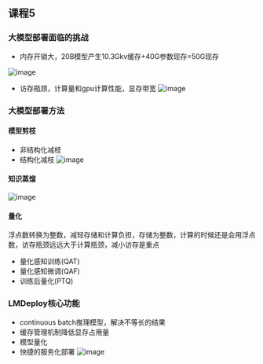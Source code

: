 ## 课程5

### 大模型部署面临的挑战
- 内存开销大，20B模型产生10.3Gkv缓存+40G参数现存=50G现存

![image](https://github.com/tangyanlin/llm_notes/assets/2775580/29fac131-a838-4194-bd66-be071bab4646)

- 访存瓶颈，计算量和gpu计算性能，显存带宽
![image](https://github.com/tangyanlin/llm_notes/assets/2775580/195f8336-e7dd-4b95-8145-ff7261519d59)

### 大模型部署方法

#### 模型剪枝
- 非结构化减枝
- 结构化减枝
![image](https://github.com/tangyanlin/llm_notes/assets/2775580/50cda6d5-be24-4958-b052-aca5677bbf51)

#### 知识蒸馏
![image](https://github.com/tangyanlin/llm_notes/assets/2775580/48e77df3-0596-47d4-a1cd-ec20e5a56a08)

#### 量化
浮点数转换为整数，减轻存储和计算负担，存储为整数，计算的时候还是会用浮点数，访存瓶颈远远大于计算瓶颈，减小访存是重点
- 量化感知训练(QAT)
- 量化感知微调(QAF)
- 训练后量化(PTQ)

### LMDeploy核心功能
- continuous batch推理模型，解决不等长的结果
- 缓存管理机制降低显存占用量
- 模型量化
- 快捷的服务化部署
![image](https://github.com/tangyanlin/llm_notes/assets/2775580/77d9b1bc-0969-4a29-8e4e-7e5b4c6f71c4)

